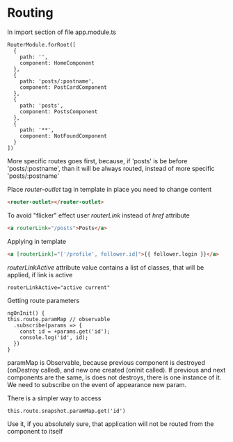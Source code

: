 # Routing

In import section of file app.module.ts
```
RouterModule.forRoot([
  {
    path: '',
    component: HomeComponent
  },
  {
    path: 'posts/:postname',
    component: PostCardComponent
  },
  {
    path: 'posts',
    component: PostsComponent
  },
  {
    path: '**',
    component: NotFoundComponent
  }
])
```
More specific routes goes first, because, if 'posts' is be before 'posts/:postname', than it will be always routed, instead of more specific 'posts/:postname'  

Place _router-outlet_ tag in template in place you need to change content
```html
<router-outlet></router-outlet>
```

To avoid "flicker" effect user _routerLink_ instead of _href_ attribute
```html
<a routerLink="/posts">Posts</a>
```

Applying in template
```html
<a [routerLink]="['/profile', follower.id]">{{ follower.login }}</a>
```

_routerLinkActive_ attribute value contains a list of classes, that will be applied, if link is active
```
routerLinkActive="active current" 
```

Getting route parameters
```
ngOnInit() {
this.route.paramMap // observable
  .subscribe(params => {
    const id = +params.get('id');
    console.log('id', id);
  })
}
```
paramMap is Observable, because previous component is destroyed (onDestroy called), and new one created (onInit called). If previous and next components are the same, is does not destroys, there is one instance of it.
We need to subscribe on the event of appearance new param.

There is a simpler way to access
```$xslt
this.route.snapshot.paramMap.get('id')
``` 
Use it, if you absolutely sure, that application will not be routed from the component to itself
